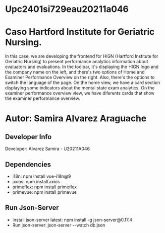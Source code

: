 # Upc2401si729eau20211a046
# Caso Hartford Institute for Geriatric Nursing.
In this case, we are developing the frontend for HIGN (Hartford Institute for Geriatric Nursing) to present performance analytics information about evaluators and evaluations.
In the toolbar, it's displaying the HIGN logo and the company name on the left, and there's two options of Home and Examiner Performance Overview on the right.
Also, there's the options to switch the language of the page.
On the home view, we have a card section displaying some indicators about the mental state exam analytics.
On the examiner performance overview view, we have diferents cards that show the examiner performance overview.

# Autor: Samira Alvarez Araguache

## Developer Info
Developer: Alvarez Samira - U20211A046

## Dependencies

<ul>
   <li>i18n: npm install vue-i18n@9 </li>
   <li> axios: npm install axios </li>
   <li> primeflex: npm install primeflex</li>
   <li> primevue: npm install primevue </li>

</ul>

## Run Json-Server

<ul>
  <li> Install json-server latest: npm install -g json-server@0.17.4</li>
  <li> Run json-server: json-server --watch db.json </li>
</ul>